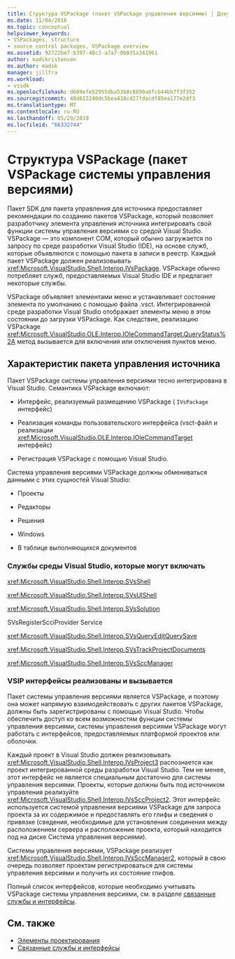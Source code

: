 ```yaml
---
title: Структура VSPackage (пакет VSPackage управления версиями) | Документация Майкрософт
ms.date: 11/04/2016
ms.topic: conceptual
helpviewer_keywords:
- VSPackages, structure
- source control packages, VSPackage overview
ms.assetid: 92722be7-b397-48c3-a7a7-0b931a341961
author: madskristensen
ms.author: madsk
manager: jillfra
ms.workload:
- vssdk
ms.openlocfilehash: d609efe52955dba53b8c8890a6fcb44bb7f3f352
ms.sourcegitcommit: 40d612240dc5bea418cd27fdacdf85ea177e2df3
ms.translationtype: MT
ms.contentlocale: ru-RU
ms.lasthandoff: 05/29/2019
ms.locfileid: "66332744"
---
```

# <a name="vspackage-structure-source-control-vspackage"></a>Структура VSPackage (пакет VSPackage системы управления версиями)

Пакет SDK для пакета управления для источника предоставляет рекомендации по созданию пакетов VSPackage, который позволяет разработчику элемента управления источника интегрировать свой функции системы управления версиями со средой Visual Studio. VSPackage — это компонент COM, который обычно загружается по запросу по среде разработки Visual Studio (IDE), на основе служб, которые объявляются с помощью пакета в записи в реестр. Каждый пакет VSPackage должен реализовывать <xref:Microsoft.VisualStudio.Shell.Interop.IVsPackage>. VSPackage обычно потребляет служб, предоставляемых Visual Studio IDE и предлагает некоторые службы.

VSPackage объявляет элементами меню и устанавливает состояние элемента по умолчанию с помощью файла .vsct. Интегрированной среде разработки Visual Studio отображает элементы меню в этом состоянии до загрузки VSPackage. Как следствие, реализацию VSPackage <xref:Microsoft.VisualStudio.OLE.Interop.IOleCommandTarget.QueryStatus%2A> метод вызывается для включения или отключения пунктов меню.

## <a name="source-control-package-characteristics"></a>Характеристик пакета управления источника

Пакет VSPackage системы управления версиями тесно интегрирована в Visual Studio. Семантика VSPackage включают:

- Интерфейс, реализуемый размещению VSPackage ( `IVsPackage` интерфейс)

- Реализация команды пользовательского интерфейса (vsct-файл и реализации <xref:Microsoft.VisualStudio.OLE.Interop.IOleCommandTarget> интерфейс)

- Регистрация VSPackage с помощью Visual Studio.

Система управления версиями VSPackage должны обмениваться данными с этих сущностей Visual Studio:

- Проекты

- Редакторы

- Решения

- Windows

- В таблице выполняющихся документов

### <a name="visual-studio-environment-services-that-may-be-consumed"></a>Службы среды Visual Studio, которые могут включать

<xref:Microsoft.VisualStudio.Shell.Interop.SVsShell>

<xref:Microsoft.VisualStudio.Shell.Interop.SVsUIShell>

<xref:Microsoft.VisualStudio.Shell.Interop.SVsSolution>

SVsRegisterScciProvider Service

<xref:Microsoft.VisualStudio.Shell.Interop.SVsQueryEditQuerySave>

<xref:Microsoft.VisualStudio.Shell.Interop.SVsTrackProjectDocuments>

<xref:Microsoft.VisualStudio.Shell.Interop.SVsSccManager>

### <a name="vsip-interfaces-implemented-and-called"></a>VSIP интерфейсы реализованы и вызывается

Пакет системы управления версиями является VSPackage, и поэтому она может напрямую взаимодействовать с других пакетов VSPackage, должны быть зарегистрированы с помощью Visual Studio. Чтобы обеспечить доступ ко всем возможностям функции системы управления версиями, системы управления версиями VSPackage могут работать с интерфейсов, предоставляемых платформой проектов или оболочки.

Каждый проект в Visual Studio должен реализовывать <xref:Microsoft.VisualStudio.Shell.Interop.IVsProject3> распознается как проект интегрированной среды разработки Visual Studio. Тем не менее, этот интерфейс не является специальным достаточно для системы управления версиями. Проекты, которые должны быть под источником управления реализуйте <xref:Microsoft.VisualStudio.Shell.Interop.IVsSccProject2>. Этот интерфейс используется системой управления версиями VSPackage для запроса проекта за их содержимое и предоставлять его глифы и сведения о привязке (сведения, необходимые для установления соединения между расположением сервера и расположение проекта, который находится под на диске Система управления версиями).

Системы управления версиями, VSPackage реализует <xref:Microsoft.VisualStudio.Shell.Interop.IVsSccManager2>, который в свою очередь позволяет проектам регистрироваться для системы управления версиями и получить их состояние глифов.

Полный список интерфейсов, которые необходимо учитывать VSPackage системы управления версиями, см. в разделе [связанные службы и интерфейсы](../../extensibility/internals/related-services-and-interfaces-source-control-vspackage.md).

## <a name="see-also"></a>См. также

- [Элементы проектирования](../../extensibility/internals/source-control-vspackage-design-elements.md)
- [Связанные службы и интерфейсы](../../extensibility/internals/related-services-and-interfaces-source-control-vspackage.md)